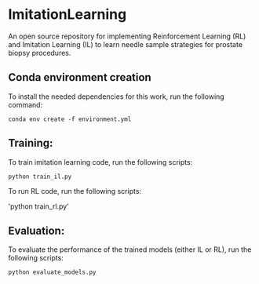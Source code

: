 # ImitationLearning

An open source repository for implementing Reinforcement Learning (RL) and Imitation Learning (IL) to learn needle sample strategies for prostate biopsy procedures. 

## Conda environment creation 

To install the needed dependencies for this work, run the following command:

`conda env create -f environment.yml`

## Training: 

To train imitation learning code, run the following scripts: 

`python train_il.py`

To run RL code, run the following scripts:

'python train_rl.py' 

## Evaluation: 

To evaluate the performance of the trained models (either IL or RL), run the following scripts: 

`python evaluate_models.py`

